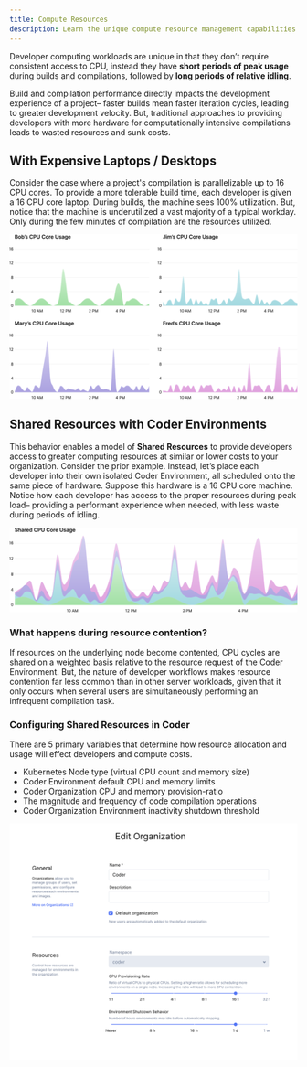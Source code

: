 ```yaml
---
title: Compute Resources
description: Learn the unique compute resource management capabilities in Coder.
---
```


Developer computing workloads are unique in that they don’t require consistent
access to CPU, instead they have **short periods of peak usage** during builds and
compilations, followed by **long periods of relative idling**.

Build and compilation performance directly impacts the development
experience of a project– faster builds mean faster iteration cycles,
leading to greater development velocity. But, traditional approaches to
providing developers with more hardware for computationally intensive
compilations leads to wasted resources and sunk costs.  

## With Expensive Laptops / Desktops

Consider the case where a project's compilation is parallelizable up to 16 CPU
cores. To provide a more tolerable build time, each developer is given a 16
CPU core laptop. During builds, the machine sees 100% utilization. But, notice
that the machine is underutilized a vast majority of a typical workday.
Only during the few minutes of compilation are the resources
utilized.

![resources-nonshared.svg](../assets/resources-old.svg)

## Shared Resources with Coder Environments

This behavior enables a model of **Shared Resources** to provide developers access
to greater computing resources at similar or lower costs to your organization.
Consider the prior example. Instead, let’s place each developer into their own
isolated Coder Environment, all scheduled onto the same piece of hardware.
Suppose this hardware is a 16 CPU core machine. Notice how each developer
has access to the proper resources during peak load– providing a
performant experience when needed, with less waste during periods of idling.

<!-- Notice how each developer has access to greater
resources during peak load– providing a superior experience when needed,
with less waste when not. -->

![resources-shared.svg](../assets/resources-new.svg)

### What happens during resource contention?

If resources on the underlying node become contented, CPU cycles are shared
on a weighted basis relative to the resource request of the Coder Environment.
But, the nature of developer workflows makes resource contention far less
common than in other server workloads, given that it only occurs when several
users are simultaneously performing an infrequent compilation task.

### Configuring Shared Resources in Coder

There are 5 primary variables that determine how resource allocation and usage
will effect developers and compute costs.

- Kubernetes Node type (virtual CPU count and memory size)
- Coder Environment default CPU and memory limits
- Coder Organization CPU and memory provision-ratio
- The magnitude and frequency of code compilation operations
- Coder Organization Environment inactivity shutdown threshold

![cpu_provision_ratio.png](../assets/cpu_provision_ratio.png)
